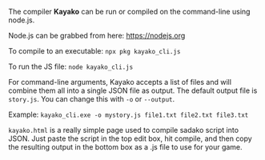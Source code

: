 The compiler **Kayako** can be run or compiled on the command-line using node.js.

Node.js can be grabbed from here: https://nodejs.org

To compile to an executable: `npx pkg kayako_cli.js`

To run the JS file: `node kayako_cli.js`

For command-line arguments, Kayako accepts a list of files and will combine them all into a single JSON file as output. The default output file is `story.js`. You can change this with `-o` or `--output`.

Example: `kayako_cli.exe -o mystory.js file1.txt file2.txt file3.txt`

`kayako.html` is a really simple page used to compile sadako script into JSON. Just paste the script in the top edit box, hit compile, and then copy the resulting output in the bottom box as a .js file to use for your game.
